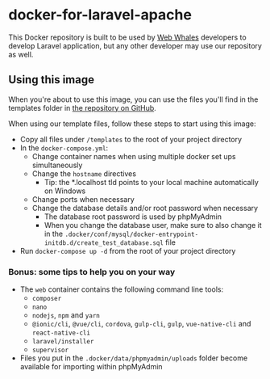 # docker-for-laravel-apache

This Docker repository is built to be used by [Web Whales](https://webwhales.nl) developers to develop Laravel application, but any other developer may use our repository as well.


## Using this image

When you're about to use this image, you can use the files you'll find in the templates folder in [the repository on GitHub](https://github.com/WebWhales/docker-for-laravel-apache).

When using our template files, follow these steps to start using this image:
* Copy all files under `/templates` to the root of your project directory
* In the `docker-compose.yml`:
  * Change container names when using multiple docker set ups simultaneously
  * Change the `hostname` directives
    * Tip: the *.localhost tld points to your local machine automatically on Windows
  * Change ports when necessary
  * Change the database details and/or root password when necessary
    * The database root password is used by phpMyAdmin
    * When you change the database user, make sure to also change it in the `.docker/conf/mysql/docker-entrypoint-initdb.d/create_test_database.sql` file
* Run `docker-compose up -d` from the root of your project directory


### Bonus: some tips to help you on your way

* The `web` container contains the following command line tools:
  * `composer`
  * `nano`
  * `nodejs`, `npm` and `yarn`
  * `@ionic/cli`, `@vue/cli`, `cordova`, `gulp-cli`, `gulp`, `vue-native-cli` and `react-native-cli`
  * `laravel/installer`
  * `supervisor`
* Files you put in the `.docker/data/phpmyadmin/uploads` folder become available for importing within phpMyAdmin